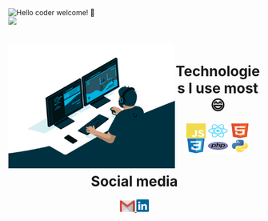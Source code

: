 
<div>
  <img src="https://github.com/MasonSlover/MasonSlover/blob/master/output.gif" alt="Hello coder welcome! 👋">
</div>

<div>
  
  <img  height="180em" src="https://github-readme-stats.vercel.app/api?username=edgarbizarro&show_icons=true&theme=tokyonight&include_all_commits=true&count_private=true"/>
  
  <!--
  <img align="right" height="180em" src="https://github-readme-stats.vercel.app/api/top-langs/?username=edgarbizarro&layout=compact&langs_count=16&theme=great-gatsby"/>
  -->
</div>
<br>

<div  align="center"> 
  <div style="display: inline_block"><br>
    <img align="left" height="250" alt="coding-time" src="code.gif">
    <h1 align="center">Technologies I use most 😄</h1>
    <img align="center" height="30" width="40" alt="js-icon"  src="https://raw.githubusercontent.com/devicons/devicon/master/icons/javascript/javascript-plain.svg">
    <img align="center" height="30" width="40" alt="react-icon" src="https://raw.githubusercontent.com/devicons/devicon/master/icons/react/react-original.svg">
    <img align="center" height="30" width="40" alt="html-icon" src="https://raw.githubusercontent.com/devicons/devicon/master/icons/html5/html5-original.svg">
    <img align="center" height="30" width="40" alt="css-icon" src="https://raw.githubusercontent.com/devicons/devicon/master/icons/css3/css3-original.svg">
    <img align="center" height="30" width="40" alt="php-icon" src="https://raw.githubusercontent.com/devicons/devicon/master/icons/php/php-original.svg">
    <img align="center" height="30" width="40" alt="python-icon" src="https://raw.githubusercontent.com/devicons/devicon/master/icons/python/python-original.svg">
    
   </div>
    
  
  <h1 align="center">Social media</h1>
    <a href = "mailto: edgar.h.bizarro@gmail.com">
      <img width="30" src="gmail.svg">
    </a>
    <a href = "https://www.linkedin.com/in/edgar-bizarro-832902104/">
      <img width="25" src="linkedin.svg">
    </a>
</div>
  
<!--
![Snake animation](https://github.com/LuigiGF/edgarbizarro/blob/output/github-contribution-grid-snake.svg)
-->













<!--
**edgarbizarro/edgarbizarro** is a ✨ _special_ ✨ repository because its `README.md` (this file) appears on your GitHub profile.

Here are some ideas to get you started:

- 🔭 I’m currently working on ...
- 🌱 I’m currently learning ...
- 👯 I’m looking to collaborate on ...
- 🤔 I’m looking for help with ...
- 💬 Ask me about ...
- 📫 How to reach me: ...
- 😄 Pronouns: ...
- ⚡ Fun fact: ...
-->
